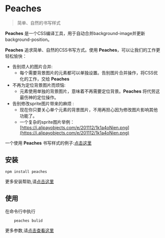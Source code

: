 Peaches 
======
> 简单、自然的书写样式

**Peaches** 是一个CSS编译工具，用于自动合并background-image并更新background-position。  

**Peaches** 追求简单、自然的CSS书写方式。使用 **Peaches**，可以让我们的工作更轻松愉快：

* 告别烦人的图片合并:
    * 每个需要背景图片的元素都可以单独设置。告别图片合并操作，将CSS优化的工作，交给 **Peaches**
* 不再为定位背景图片而烦恼:
    * 元素使用单独的背景图片，意味着不再需要定位背景。**Peaches** 将代劳这最伤神的定位操作。
* 告别修改sprite图片带来的麻烦 :
    * 现在你只要关心单个元素的背景图片，不用再担心因为修改图片影响其他功能了。
    * 一个复杂的sprite图片举例：[https://i.alipayobjects.com/e/201112/1k1a4oNien.png](https://i.alipayobjects.com/e/201112/1k1a4oNien.png)

一个使用 **Peaches** 书写样式的例子:[点击这里](http://sliuqin.github.com/peaches/example/index.html)

## 安装
    npm install peaches
    
更多安装帮助,请[点击这里](https://github.com/sliuqin/peaches/blob/master/docs/install.md)

## 使用
在命令行中执行
        
        peaches bulid
 
 更多参数,请[点击查看这里](https://github.com/sliuqin/peaches/blob/master/docs/命令行参数.md)      
       
  
